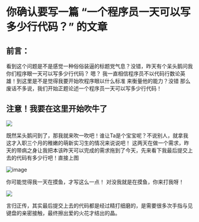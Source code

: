 # 你确认要写一篇 “一个程序员一天可以写多少行代码？” 的文章
## 前言：
看到这个问题是不是感觉一种俗俗装逼的标题党气息？没错，昨天有个呆头鹅问我你们程序眼一天可以写多少行代码？ 嗯？ 我一直相信程序员不以代码行数论英雄！到这里是不是觉得我要开始吹程序眼以什么标准
来衡量他的能力？没错 那么废话不多说，我们开始正题论述一个程序员一天可以写多少行代码！

## 注意！我要在这里开始吹牛了

![](https://github.com/ChirisWu/konwlwdge/blob/master/pic/say_impo.jpg)

既然呆头鹅问到了，那我就来吹一吹吧！谁让Ta是个宝宝呢？不说别人，就拿我这才入职三个月的稚嫩的萌新实习生的情况来说说吧！
这两天在做一个需求，昨天的带病之身让我把本该昨天可以完成的需求拖到了今天，先来看下我最后提交上去的代码有多少行吧！直接上图


![image](https://github.com/ChirisWu/konwlwdge/blob/master/pic/7b2841e9876a2bbcd568a69265b6315.png)

你可能觉得我一天在摸鱼，才写这么一点！ 对没我就是在摸鱼，你来打我呀！

![](https://github.com/ChirisWu/konwlwdge/blob/master/pic/nerver_seen.jpg)

言归正传，其实最后提交上去的代码都是经过精打细磨的，是需要很多次手指与见键盘的亲密接触，最终擦出爱的火花才结出的晶。

